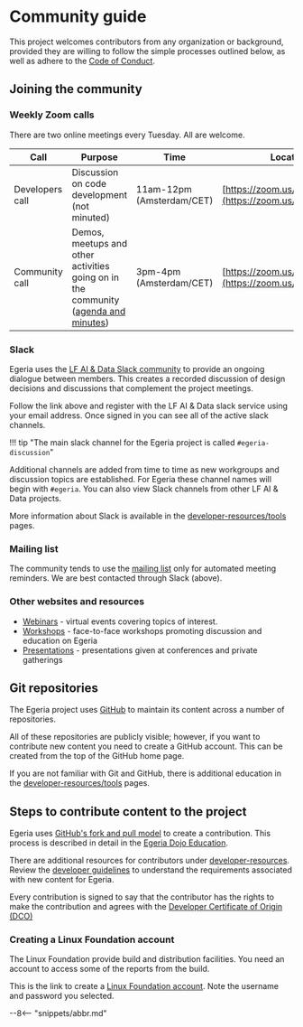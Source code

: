 <!-- SPDX-License-Identifier: CC-BY-4.0 -->
<!-- Copyright Contributors to the Egeria project. -->

# Community guide

This project welcomes contributors from any organization or background, provided they are
willing to follow the simple processes outlined below, as well as adhere to the
[Code of Conduct](CODE_OF_CONDUCT.md).

## Joining the community

### Weekly Zoom calls

There are two online meetings every Tuesday. All are welcome.

| Call | Purpose | Time | Location |
|---|---|---|---|
| Developers call | Discussion on code development (not minuted) | 11am-12pm (Amsterdam/CET) | [https://zoom.us/j/523629111](https://zoom.us/j/523629111) |
| Community call | Demos, meetups and other activities going on in the community ([agenda and minutes](https://github.com/odpi/data-governance/wiki)) | 3pm-4pm (Amsterdam/CET) | [https://zoom.us/j/523629111](https://zoom.us/j/523629111) |

### Slack

Egeria uses the [LF AI & Data Slack community](http://slack.lfai.foundation) to provide an ongoing dialogue between members.
This creates a recorded discussion of design decisions and discussions that complement the project meetings.

Follow the link above and register with the LF AI & Data slack service using your email address.
Once signed in you can see all of the active slack channels.

!!! tip "The main slack channel for the Egeria project is called `#egeria-discussion`"

Additional channels are added from time to time as new workgroups and discussion topics are established. For Egeria these
channel names will begin with `#egeria`. You can also view Slack channels from other LF AI & Data projects.

More information about Slack is available in the [developer-resources/tools](developer-resources/tools/Slack.md) pages.

### Mailing list

The community tends to use the [mailing list](https://lists.lfaidata.foundation/g/egeria-technical-discuss/topics) only
for automated meeting reminders. We are best contacted through Slack (above).

### Other websites and resources

- [Webinars](https://github.com/odpi/data-governance/tree/master/webinars) - virtual events covering topics of interest.
- [Workshops](https://github.com/odpi/data-governance/tree/master/workshops) - face-to-face workshops promoting discussion and education on Egeria
- [Presentations](https://github.com/odpi/data-governance/tree/master/presentations) - presentations given at conferences and private gatherings

## Git repositories

The Egeria project uses [GitHub](https://github.com/odpi) to maintain its content across a number of repositories.

All of these repositories are publicly visible; however, if you want to contribute new content you need
to create a GitHub account.  This can be created from the top of the GitHub home page.

If you are not familiar with Git and GitHub, there is additional education in the
[developer-resources/tools](developer-resources/tools/Git-GitHub.md) pages.

## Steps to contribute content to the project

Egeria uses [GitHub's fork and pull model](https://help.github.com/articles/about-collaborative-development-models/)
to create a contribution.
This process is described in detail in the
[Egeria Dojo Education](open-metadata-resources/open-metadata-tutorials/egeria-dojo/egeria-dojo-day-2-3-contribution-to-egeria.md).

There are additional resources for contributors under [developer-resources](developer-resources).
Review the [developer guidelines](developer-resources/Developer-Guidelines.md)
to understand the requirements associated with new content for Egeria.

Every contribution is signed to say that the contributor has the rights to make the contribution and
agrees with the [Developer Certificate of Origin (DCO)](developer-resources/why-the-dco.md)

### Creating a Linux Foundation account

The Linux Foundation provide build and distribution facilities.
You need an account to access some of the reports from the build.

This is the link to create a [Linux Foundation account](https://identity.linuxfoundation.org).
Note the username and password you selected.

--8<-- "snippets/abbr.md"
